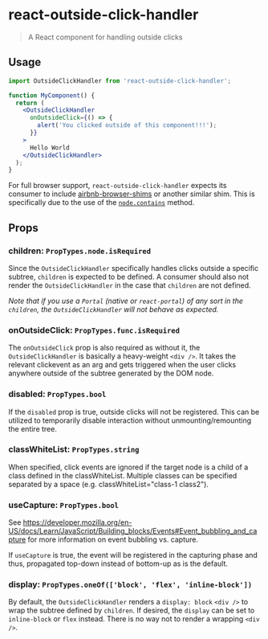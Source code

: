 # react-outside-click-handler

> A React component for handling outside clicks

## Usage

```jsx
import OutsideClickHandler from 'react-outside-click-handler';

function MyComponent() {
  return (
    <OutsideClickHandler
      onOutsideClick={() => {
        alert('You clicked outside of this component!!!');
      }}
    >
      Hello World
    </OutsideClickHandler>
  );
}
```

For full browser support, `react-outside-click-handler` expects its consumer to include [airbnb-browser-shims](https://github.com/airbnb/browser-shims) or another similar shim. This is specifically due to the use of the [`node.contains`](https://developer.mozilla.org/en-US/docs/Web/API/Node/contains) method.

## Props

### children: `PropTypes.node.isRequired`

Since the `OutsideClickHandler` specifically handles clicks outside a specific subtree, `children` is expected to be defined. A consumer should also not render the `OutsideClickHandler` in the case that `children` are not defined.

*Note that if you use a `Portal` (native or `react-portal`) of any sort in the `children`, the `OutsideClickHandler` will not behave as expected.*

### onOutsideClick: `PropTypes.func.isRequired`

The `onOutsideClick` prop is also required as without it, the `OutsideClickHandler` is basically a heavy-weight `<div />`. It takes the relevant clickevent as an arg and gets triggered when the user clicks anywhere outside of the subtree generated by the DOM node.

### disabled: `PropTypes.bool`

If the `disabled` prop is true, outside clicks will not be registered. This can be utilized to temporarily disable interaction without unmounting/remounting the entire tree.

### classWhiteList: `PropTypes.string`

When specified, click events are ignored if the target node is a child of a class defined in the classWhiteList. Multiple classes can be specified separated by a space (e.g. classWhiteList="class-1 class2").

### useCapture: `PropTypes.bool`

See https://developer.mozilla.org/en-US/docs/Learn/JavaScript/Building_blocks/Events#Event_bubbling_and_capture for more information on event bubbling vs. capture.

If `useCapture` is true, the event will be registered in the capturing phase and thus, propagated top-down instead of bottom-up as is the default.

### display: `PropTypes.oneOf(['block', 'flex', 'inline-block'])`

By default, the `OutsideClickHandler` renders a `display: block` `<div />` to wrap the subtree defined by `children`. If desired, the `display` can be set to `inline-block` or `flex` instead. There is no way not to render a wrapping `<div />`.
